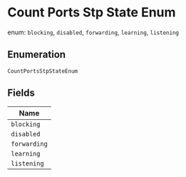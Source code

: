 
# Count Ports Stp State Enum

enum: `blocking`, `disabled`, `forwarding`, `learning`, `listening`

## Enumeration

`CountPortsStpStateEnum`

## Fields

| Name |
|  --- |
| `blocking` |
| `disabled` |
| `forwarding` |
| `learning` |
| `listening` |

